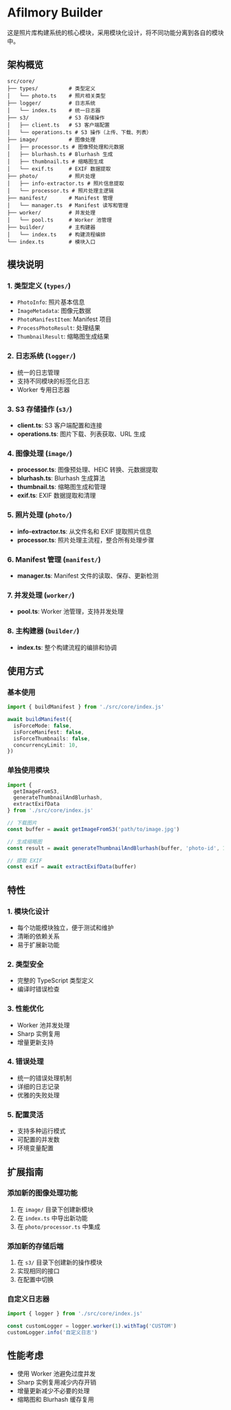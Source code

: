 # Afilmory Builder

这是照片库构建系统的核心模块，采用模块化设计，将不同功能分离到各自的模块中。

## 架构概览

```
src/core/
├── types/          # 类型定义
│   └── photo.ts    # 照片相关类型
├── logger/         # 日志系统
│   └── index.ts    # 统一日志器
├── s3/             # S3 存储操作
│   ├── client.ts   # S3 客户端配置
│   └── operations.ts # S3 操作（上传、下载、列表）
├── image/          # 图像处理
│   ├── processor.ts # 图像预处理和元数据
│   ├── blurhash.ts # Blurhash 生成
│   ├── thumbnail.ts # 缩略图生成
│   └── exif.ts     # EXIF 数据提取
├── photo/          # 照片处理
│   ├── info-extractor.ts # 照片信息提取
│   └── processor.ts # 照片处理主逻辑
├── manifest/       # Manifest 管理
│   └── manager.ts  # Manifest 读写和管理
├── worker/         # 并发处理
│   └── pool.ts     # Worker 池管理
├── builder/        # 主构建器
│   └── index.ts    # 构建流程编排
└── index.ts        # 模块入口
```

## 模块说明

### 1. 类型定义 (`types/`)
- `PhotoInfo`: 照片基本信息
- `ImageMetadata`: 图像元数据
- `PhotoManifestItem`: Manifest 项目
- `ProcessPhotoResult`: 处理结果
- `ThumbnailResult`: 缩略图生成结果

### 2. 日志系统 (`logger/`)
- 统一的日志管理
- 支持不同模块的标签化日志
- Worker 专用日志器

### 3. S3 存储操作 (`s3/`)
- **client.ts**: S3 客户端配置和连接
- **operations.ts**: 图片下载、列表获取、URL 生成

### 4. 图像处理 (`image/`)
- **processor.ts**: 图像预处理、HEIC 转换、元数据提取
- **blurhash.ts**: Blurhash 生成算法
- **thumbnail.ts**: 缩略图生成和管理
- **exif.ts**: EXIF 数据提取和清理

### 5. 照片处理 (`photo/`)
- **info-extractor.ts**: 从文件名和 EXIF 提取照片信息
- **processor.ts**: 照片处理主流程，整合所有处理步骤

### 6. Manifest 管理 (`manifest/`)
- **manager.ts**: Manifest 文件的读取、保存、更新检测

### 7. 并发处理 (`worker/`)
- **pool.ts**: Worker 池管理，支持并发处理

### 8. 主构建器 (`builder/`)
- **index.ts**: 整个构建流程的编排和协调

## 使用方式

### 基本使用
```typescript
import { buildManifest } from './src/core/index.js'

await buildManifest({
  isForceMode: false,
  isForceManifest: false,
  isForceThumbnails: false,
  concurrencyLimit: 10,
})
```

### 单独使用模块
```typescript
import { 
  getImageFromS3, 
  generateThumbnailAndBlurhash,
  extractExifData 
} from './src/core/index.js'

// 下载图片
const buffer = await getImageFromS3('path/to/image.jpg')

// 生成缩略图
const result = await generateThumbnailAndBlurhash(buffer, 'photo-id', 1920, 1080)

// 提取 EXIF
const exif = await extractExifData(buffer)
```

## 特性

### 1. 模块化设计
- 每个功能模块独立，便于测试和维护
- 清晰的依赖关系
- 易于扩展新功能

### 2. 类型安全
- 完整的 TypeScript 类型定义
- 编译时错误检查

### 3. 性能优化
- Worker 池并发处理
- Sharp 实例复用
- 增量更新支持

### 4. 错误处理
- 统一的错误处理机制
- 详细的日志记录
- 优雅的失败处理

### 5. 配置灵活
- 支持多种运行模式
- 可配置的并发数
- 环境变量配置

## 扩展指南

### 添加新的图像处理功能
1. 在 `image/` 目录下创建新模块
2. 在 `index.ts` 中导出新功能
3. 在 `photo/processor.ts` 中集成

### 添加新的存储后端
1. 在 `s3/` 目录下创建新的操作模块
2. 实现相同的接口
3. 在配置中切换

### 自定义日志器
```typescript
import { logger } from './src/core/index.js'

const customLogger = logger.worker(1).withTag('CUSTOM')
customLogger.info('自定义日志')
```

## 性能考虑

- 使用 Worker 池避免过度并发
- Sharp 实例复用减少内存开销
- 增量更新减少不必要的处理
- 缩略图和 Blurhash 缓存复用 